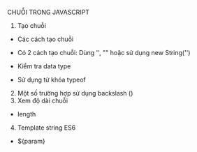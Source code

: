 CHUỖI TRONG JAVASCRIPT
1. Tạo chuỗi
- Các cách tạo chuỗi
 + Có 2 cách tạo chuỗi: Dùng '', "" hoặc sử dụng new String('')
- Kiểm tra data type
 + Sử dụng từ khóa typeof
2. Một số trường hợp sử dụng backslash (\)
3. Xem độ dài chuỗi
 + length
4. Template string ES6
 + ${param}